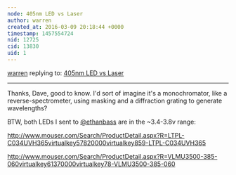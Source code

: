 ```yaml
---
node: 405nm LED vs Laser
author: warren
created_at: 2016-03-09 20:18:44 +0000
timestamp: 1457554724
nid: 12725
cid: 13830
uid: 1
---
```




[warren](../profile/warren) replying to: [405nm LED vs Laser](../notes/stoft/02-23-2016/405nm-led-vs-laser)

----
Thanks, Dave, good to know. I'd sort of imagine it's a monochromator, like a reverse-spectrometer, using masking and a diffraction grating to generate wavelengths?

BTW, both LEDs I sent to [@ethanbass](/profile/ethanbass) are in the ~3.4-3.8v range:

http://www.mouser.com/Search/ProductDetail.aspx?R=LTPL-C034UVH365virtualkey57820000virtualkey859-LTPL-C034UVH365

http://www.mouser.com/Search/ProductDetail.aspx?R=VLMU3500-385-060virtualkey61370000virtualkey78-VLMU3500-385-060